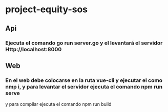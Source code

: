 # project-equity-sos

## Api ##
### Ejecuta el comando go run server.go y el levantará el servidor Http://localhost:8000

## Web ##
### En el web debe colocarse en la ruta vue-cli y ejecutar el como nmp i, y para levantar el servidor ejecuta el comando npm run serve 
y para compilar ejecuta el comando npm run build

